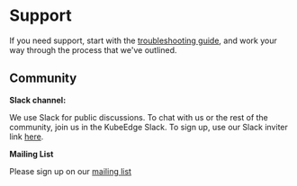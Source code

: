 
# Support

If you need support, start with the [troubleshooting guide](https://github.com/kubeedge/kubeedge/tree/master/docs/troubleshooting/troubleshooting.md), and work your way through the process that we've outlined.

## Community

**Slack channel:**

We use Slack for public discussions. To chat with us or the rest of the community, join us in the KubeEdge Slack. To sign up, use our Slack inviter link [here](https://kubeedge.io/docs/community/slack/).

**Mailing List**  

Please sign up on our [mailing list](https://groups.google.com/forum/#!forum/kubeedge)
